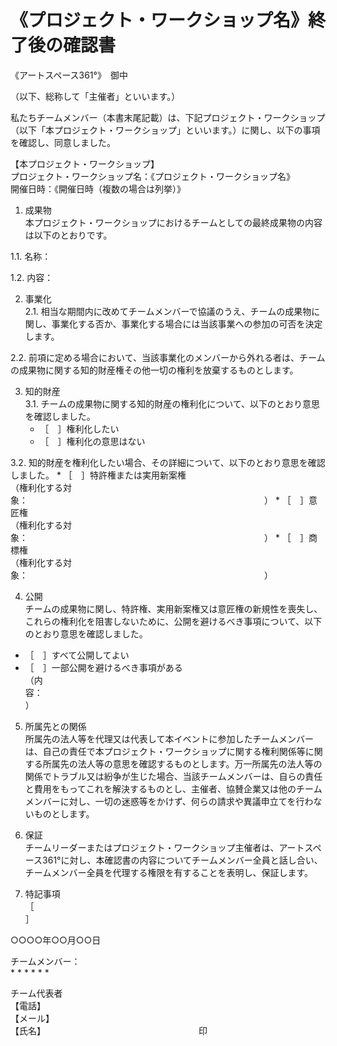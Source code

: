 # 《プロジェクト・ワークショップ名》終了後の確認書

《アートスペース361°》　御中

（以下、総称して「主催者」といいます。）

私たちチームメンバー（本書末尾記載）は、下記プロジェクト・ワークショップ（以下「本プロジェクト・ワークショップ」といいます。）に関し、以下の事項を確認し、同意しました。

【本プロジェクト・ワークショップ】  
プロジェクト・ワークショップ名：《プロジェクト・ワークショップ名》  
開催日時：《開催日時（複数の場合は列挙）》


1. 成果物  
本プロジェクト・ワークショップにおけるチームとしての最終成果物の内容は以下のとおりです。

  1.1. 名称：

  1.2. 内容：


2.	事業化  
  2.1. 相当な期間内に改めてチームメンバーで協議のうえ、チームの成果物に関し、事業化する否か、事業化する場合には当該事業への参加の可否を決定します。

  2.2. 前項に定める場合において、当該事業化のメンバーから外れる者は、チームの成果物に関する知的財産権その他一切の権利を放棄するものとします。


3. 知的財産  
  3.1. チームの成果物に関する知的財産の権利化について、以下のとおり意思を確認しました。
    * ［　］権利化したい  
    * ［　］権利化の意思はない

  3.2. 知的財産を権利化したい場合、その詳細について、以下のとおり意思を確認しました。
    *	［　］特許権または実用新案権  
    （権利化する対象：　　　　　　　　　　　　　　　　　　　　　　　　　　　）
    *	［　］意匠権  
    （権利化する対象：　　　　　　　　　　　　　　　　　　　　　　　　　　　）
    *	［　］商標権  
    （権利化する対象：　　　　　　　　　　　　　　　　　　　　　　　　　　　）


4. 公開  
チームの成果物に関し、特許権、実用新案権又は意匠権の新規性を喪失し、これらの権利化を阻害しないために、公開を避けるべき事項について、以下のとおり意思を確認しました。
  * ［　］すべて公開してよい
  * ［　］一部公開を避けるべき事項がある  
（内容：　　　　　　　　　　　　　　　　　　　　　　　　　　　　　　　　）


5. 所属先との関係  
所属先の法人等を代理又は代表して本イベントに参加したチームメンバーは、自己の責任で本プロジェクト・ワークショップに関する権利関係等に関する所属先の法人等の意思を確認するものとします。万一所属先の法人等の関係でトラブル又は紛争が生じた場合、当該チームメンバーは、自らの責任と費用をもってこれを解決するものとし、主催者、協賛企業又は他のチームメンバーに対し、一切の迷惑等をかけず、何らの請求や異議申立てを行わないものとします。


6. 保証  
チームリーダーまたはプロジェクト・ワークショップ主催者は、アートスペース361°に対し、本確認書の内容についてチームメンバー全員と話し合い、チームメンバー全員を代理する権限を有することを表明し、保証します。


7. 特記事項  
［　　　　　　　　　　　　　　　　　　　　　　　　　　　　　　　　　　　　　］

○○○○年○○月○○日

チームメンバー：  
  * 
  * 
  * 
  * 
  * 
  * 

チーム代表者  
【電話】  
【メール】  
【氏名】　　　　　　　　　　　　　　　　　　印

